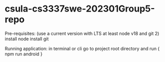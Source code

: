# csula-cs3337swe-202301Group5-repo


Pre-requisites:
(use a current version with LTS at least node v18 and git 2)
install node
install git





Running application:
in terminal or cli go to project root directory and run { npm run android }
